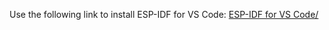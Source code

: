Use the following link to install ESP-IDF for VS Code: [ESP-IDF for VS Code/]([url](https://www.espboards.dev/blog/use-esp-idf-with-vscode/))
